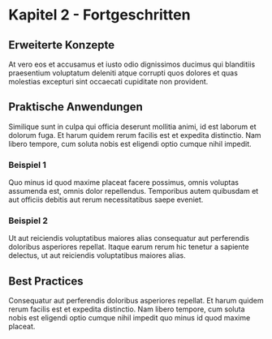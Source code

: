 # Kapitel 2 - Fortgeschritten

## Erweiterte Konzepte

At vero eos et accusamus et iusto odio dignissimos ducimus qui blanditiis praesentium voluptatum deleniti atque corrupti quos dolores et quas molestias excepturi sint occaecati cupiditate non provident.

## Praktische Anwendungen

Similique sunt in culpa qui officia deserunt mollitia animi, id est laborum et dolorum fuga. Et harum quidem rerum facilis est et expedita distinctio. Nam libero tempore, cum soluta nobis est eligendi optio cumque nihil impedit.

### Beispiel 1

Quo minus id quod maxime placeat facere possimus, omnis voluptas assumenda est, omnis dolor repellendus. Temporibus autem quibusdam et aut officiis debitis aut rerum necessitatibus saepe eveniet.

### Beispiel 2

Ut aut reiciendis voluptatibus maiores alias consequatur aut perferendis doloribus asperiores repellat. Itaque earum rerum hic tenetur a sapiente delectus, ut aut reiciendis voluptatibus maiores alias.

## Best Practices

Consequatur aut perferendis doloribus asperiores repellat. Et harum quidem rerum facilis est et expedita distinctio. Nam libero tempore, cum soluta nobis est eligendi optio cumque nihil impedit quo minus id quod maxime placeat.